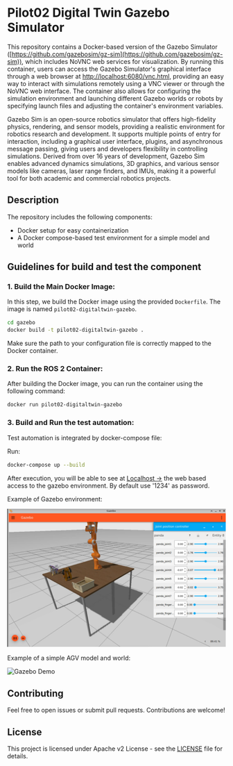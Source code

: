 # Pilot02 Digital Twin Gazebo Simulator

This repository contains a Docker-based version of the Gazebo Simulator ([https://github.com/gazebosim/gz-sim](https://github.com/gazebosim/gz-sim)), which includes NoVNC web services for visualization. By running this container, users can access the Gazebo Simulator's graphical interface through a web browser at [http://localhost:6080/vnc.html](http://localhost:6080/vnc.html), providing an easy way to interact with simulations remotely using a VNC viewer or through the NoVNC web interface. The container also allows for configuring the simulation environment and launching different Gazebo worlds or robots by specifying launch files and adjusting the container's environment variables.

Gazebo Sim is an open-source robotics simulator that offers high-fidelity physics, rendering, and sensor models, providing a realistic environment for robotics research and development. It supports multiple points of entry for interaction, including a graphical user interface, plugins, and asynchronous message passing, giving users and developers flexibility in controlling simulations. Derived from over 16 years of development, Gazebo Sim enables advanced dynamics simulations, 3D graphics, and various sensor models like cameras, laser range finders, and IMUs, making it a powerful tool for both academic and commercial robotics projects.

## Description

The repository includes the following components:
- Docker setup for easy containerization
- A Docker compose-based test environment for a simple model and world

## Guidelines for build and test the component 

### 1. **Build the Main Docker Image:**

In this step, we build the Docker image using the provided `Dockerfile`. The image is named `pilot02-digitaltwin-gazebo`.

```bash
cd gazebo
docker build -t pilot02-digitaltwin-gazebo .
```
Make sure the path to your configuration file is correctly mapped to the Docker container.

### 2. **Run the ROS 2 Container:**

After building the Docker image, you can run the container using the following command:

```bash
docker run pilot02-digitaltwin-gazebo
```

### 3. **Build and Run the test automation:**

Test automation is integrated by docker-compose file:

Run: 
```bash
docker-compose up --build
```
After execution, you will be able to see at [Localhost →](http://localhost:6080/vnc.html) the web based access to the gazebo environment. By default use '1234' as password.

Example of Gazebo environment:

![Gazebo Demo](./test/screenshot-demo-gazebo.png)

Example of a simple AGV model and world:

![Gazebo Demo](./test/screenshot-simpleagvmodel-world)

## Contributing

Feel free to open issues or submit pull requests. Contributions are welcome!

## License

This project is licensed under Apache v2 License - see the [LICENSE](LICENSE) file for details.